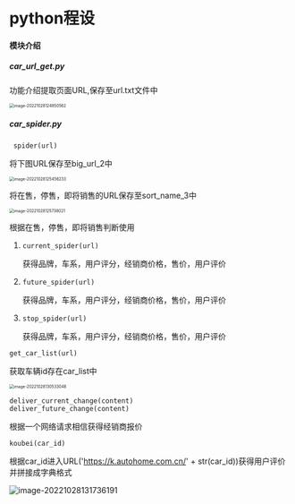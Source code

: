 # python程设



#### **模块介绍**

##### car_url_get.py

功能介绍提取页面URL,保存至url.txt文件中

<img src="C:\Users\旧多\AppData\Roaming\Typora\typora-user-images\image-20221028124850562.png" alt="image-20221028124850562" style="zoom:50%;" />



##### car_spider.py

```
 spider(url)
```

将下图URL保存至big_url_2中

<img src="C:\Users\旧多\AppData\Roaming\Typora\typora-user-images\image-20221028125456233.png" alt="image-20221028125456233" style="zoom:50%;" />

将在售，停售，即将销售的URL保存至sort_name_3中

<img src="C:\Users\旧多\AppData\Roaming\Typora\typora-user-images\image-20221028125738021.png" alt="image-20221028125738021" style="zoom:50%;" />

根据在售，停售，即将销售判断使用

1. ```
   current_spider(url)
   ```
   获得品牌，车系，用户评分，经销商价格，售价，用户评价

2. ```
   future_spider(url)
   ```
   获得品牌，车系，用户评分，经销商价格，售价，用户评价

3. ```
   stop_spider(url)
   ```
   获得品牌，车系，用户评分，经销商价格，售价，用户评价

```
get_car_list(url)
```
获取车辆id存在car_list中

<img src="C:\Users\旧多\AppData\Roaming\Typora\typora-user-images\image-20221028130533048.png" alt="image-20221028130533048" style="zoom:50%;" />

```
deliver_current_change(content)
deliver_future_change(content)
```
根据一个网络请求相信获得经销商报价

```
koubei(car_id)
```

根据car_id进入URL('https://k.autohome.com.cn/' + str(car_id))获得用户评价并拼接成字典格式

![image-20221028131736191](C:\Users\旧多\AppData\Roaming\Typora\typora-user-images\image-20221028131736191.png)
